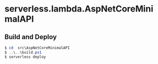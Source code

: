 # serverless.lambda.AspNetCoreMinimalAPI

## Build and Deploy

```powershell
$ cd  src\AspNetCoreMinimalAPI
$ ..\..\build.ps1
$ serverless deploy
```
